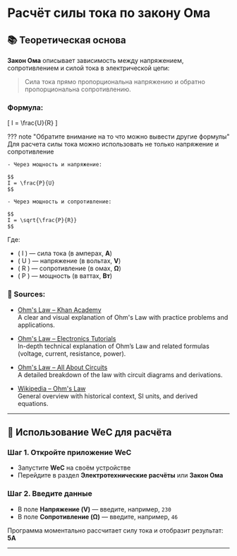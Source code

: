 # Расчёт силы тока по закону Ома

## 📚 Теоретическая основа

**Закон Ома** описывает зависимость между напряжением, сопротивлением и силой тока в электрической цепи:

> Сила тока прямо пропорциональна напряжению и обратно пропорциональна сопротивлению.

### Формула:

\[
I = \frac{U}{R}
\]

??? note "Обратите внимание на то что можно вывести другие формулы" 
    Для расчета силы тока можно использовать не только напряжение и сопротивление

    - Через мощность и напряжение:
  
    $$
    I = \frac{P}{U}
    $$

    - Через мощность и сопротивление:

    $$
    I = \sqrt{\frac{P}{R}}
    $$

Где:
- \( I \) — сила тока (в амперах, **A**)
- \( U \) — напряжение (в вольтах, **V**)
- \( R \) — сопротивление (в омах, **Ω**)
- \( P \) — мощность (в ваттах, **Вт**)

### 📖 Sources:

- [Ohm's Law – Khan Academy](https://www.khanacademy.org/science/physics/circuits-topic/circuits-resistance/v/ohms-law)  
  A clear and visual explanation of Ohm's Law with practice problems and applications.

- [Ohm's Law – Electronics Tutorials](https://www.electronics-tutorials.ws/dccircuits/dcp_2.html)  
  In-depth technical explanation of Ohm’s Law and related formulas (voltage, current, resistance, power).

- [Ohm's Law – All About Circuits](https://www.allaboutcircuits.com/textbook/direct-current/chpt-2/ohms-law/)  
  A detailed breakdown of the law with circuit diagrams and derivations.

- [Wikipedia – Ohm's Law](https://en.wikipedia.org/wiki/Ohm%27s_law)  
  General overview with historical context, SI units, and derived equations.

---

## 🧪 Использование WeC для расчёта

### Шаг 1. Откройте приложение WeC

- Запустите **WeC** на своём устройстве
- Перейдите в раздел **Электротехнические расчёты** или **Закон Ома**

### Шаг 2. Введите данные

- В поле **Напряжение (V)** — введите, например, `230`
- В поле **Сопротивление (Ω)** — введите, например, `46`

Программа моментально рассчитает силу тока и отобразит результат: **5A**


---